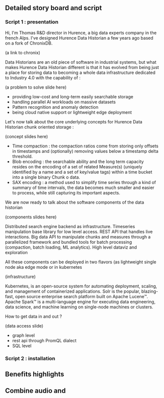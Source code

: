 

## Detailed story board and script


### Script 1 : presentation

Hi, I'm Thomas R&D director in Hurence, a big data experts company in the french Alps.
I've designed Hurence Data Historian a few years ago based on a fork of ChronixDB.

(a link to chronix)

Data Historians are an old piece of software in industrial systems, but what makes Hurence Data Historian different
is that it has evolved from being just a place for storing data to becoming a whole data infrastructure
dedicated to Industry 4.0 with the capability of :

(a problem to solve slide here)

- providing low-cost and long-term easily searchable storage
- handling parallel AI workloads on massive datasets
- Pattern recognition and anomaly detection
- being cloud native support or lightweight edge deployment

Let's now talk about the core underlying concepts for Hurence Data Historian chunk oriented storage :

(concept slides here)

- Time compaction : the compaction ratios come from storing only offsets in timestamps and (optionally) removing values below a timestamp delta threshold.
- Blob encoding : the searchable ability and the long term capacity resides on the encoding of a set of related Measure(s) (uniquely identified by a name and a set of key/value tags) within a time bucket into a single binary Chunk o data.
- SAX encoding : a method used to simplify time series through a kind of summary of time intervals, the data becomes much smaller and easier to process, while still capturing its important aspects.

We are now ready to talk about the software components of the data historian

(components slides here)

Distributed search engine backend as infrastructure.
Timeseries manipulation base library for low level access.
REST API that handles live interactions.
Big data API to manipulate chunks and measures through a parallelized framework and bundled tools for batch processing (compaction, batch loading, ML analytics).
High level dataviz and exploration

All these components can be deployed in two flavors (as lightweight single node aka edge mode or in kubernetes

(infrastructure)

Kubernetes, is an open-source system for automating deployment, scaling, and management of containerized applications.
Solr is the popular, blazing-fast, open source enterprise search platform built on Apache Lucene™.
Apache Spark™ is a multi-language engine for executing data engineering, data science, and machine learning on single-node machines or clusters.

How to get data in and out ?

(data access slide)

- graph level
- rest api through PromQL dialect
- SQL level

### Script 2 : installation




## Benefits highlights


## Combine audio and
